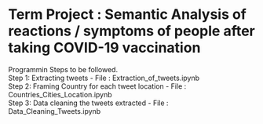 # Term Project : Semantic Analysis of reactions / symptoms of people after taking COVID-19 vaccination
Programmin Steps to be followed.<br/>
Step 1: Extracting tweets - File : Extraction_of_tweets.ipynb <br/>
Step 2: Framing Country for each tweet location - File : Countries_Cities_Location.ipynb <br/>
Step 3: Data cleaning the tweets extracted - File : Data_Cleaning_Tweets.ipynb <br/>
